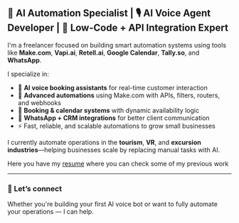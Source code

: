 ## 🔧 AI Automation Specialist | 🎙️ AI Voice Agent Developer | 🧠 Low-Code + API Integration Expert

I'm a freelancer focused on building smart automation systems using tools like **Make.com**, **Vapi.ai**, **Retell.ai**, **Google Calendar**, **Tally.so**, and **WhatsApp**.

I specialize in:

- 🤖 **AI voice booking assistants** for real-time customer interaction  
- 🔗 **Advanced automations** using Make.com with APIs, filters, routers, and webhooks  
- 📅 **Booking & calendar systems** with dynamic availability logic  
- 💬 **WhatsApp + CRM integrations** for better client communication  
- ⚡ Fast, reliable, and scalable automations to grow small businesses

I currently automate operations in the **tourism**, **VR**, and **excursion industries**—helping businesses scale by replacing manual tasks with AI.

Here you have my [resume](https://docs.google.com/document/d/1rVhd_EyPSFz8DwEVe_yIKPeDmVUaNSVZLhV5Hh_kwmQ/edit?usp=sharing) where you can check some of my previous work

---

### 🚀 Let’s connect
Whether you're building your first AI voice bot or want to fully automate your operations — I can help.
